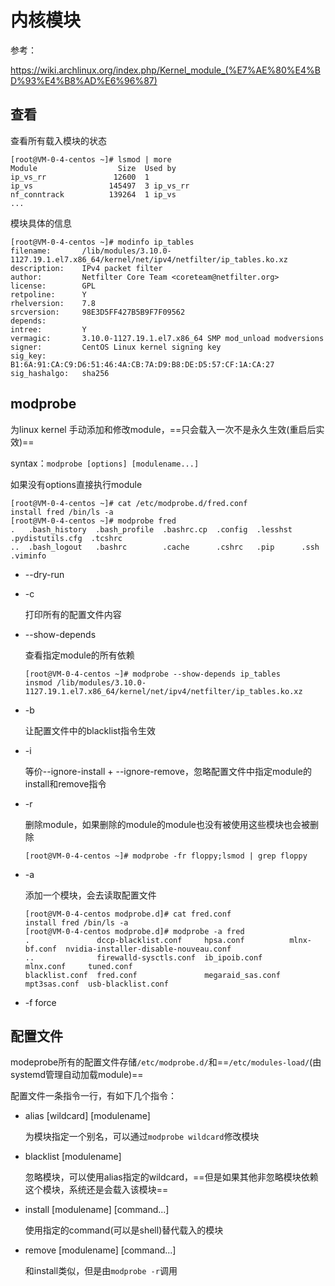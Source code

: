 # 内核模块

参考：

https://wiki.archlinux.org/index.php/Kernel_module_(%E7%AE%80%E4%BD%93%E4%B8%AD%E6%96%87)

## 查看

查看所有载入模块的状态

```
[root@VM-0-4-centos ~]# lsmod | more
Module                  Size  Used by
ip_vs_rr               12600  1
ip_vs                 145497  3 ip_vs_rr
nf_conntrack          139264  1 ip_vs
...
```

模块具体的信息

```
[root@VM-0-4-centos ~]# modinfo ip_tables
filename:       /lib/modules/3.10.0-1127.19.1.el7.x86_64/kernel/net/ipv4/netfilter/ip_tables.ko.xz
description:    IPv4 packet filter
author:         Netfilter Core Team <coreteam@netfilter.org>
license:        GPL
retpoline:      Y
rhelversion:    7.8
srcversion:     98E3D5FF427B5B9F7F09562
depends:
intree:         Y
vermagic:       3.10.0-1127.19.1.el7.x86_64 SMP mod_unload modversions
signer:         CentOS Linux kernel signing key
sig_key:        B1:6A:91:CA:C9:D6:51:46:4A:CB:7A:D9:B8:DE:D5:57:CF:1A:CA:27
sig_hashalgo:   sha256
```

## modprobe

为linux kernel 手动添加和修改module，==只会载入一次不是永久生效(重启后实效)==

syntax：`modprobe [options] [modulename...]`

如果没有options直接执行module

```
[root@VM-0-4-centos ~]# cat /etc/modprobe.d/fred.conf
install fred /bin/ls -a
[root@VM-0-4-centos ~]# modprobe fred
.   .bash_history  .bash_profile  .bashrc.cp  .config  .lesshst  .pydistutils.cfg  .tcshrc
..  .bash_logout   .bashrc        .cache      .cshrc   .pip      .ssh              .viminfo
```

- --dry-run

- -c

  打印所有的配置文件内容

- --show-depends

  查看指定module的所有依赖

  ```
  [root@VM-0-4-centos ~]# modprobe --show-depends ip_tables
  insmod /lib/modules/3.10.0-1127.19.1.el7.x86_64/kernel/net/ipv4/netfilter/ip_tables.ko.xz
  ```

- -b

  让配置文件中的blacklist指令生效

- -i 

  等价--ignore-install + --ignore-remove，忽略配置文件中指定module的install和remove指令

- -r

  删除module，如果删除的module的module也没有被使用这些模块也会被删除

  ```
  [root@VM-0-4-centos ~]# modprobe -fr floppy;lsmod | grep floppy
  ```

- -a

  添加一个模块，会去读取配置文件

  ```
  [root@VM-0-4-centos modprobe.d]# cat fred.conf
  install fred /bin/ls -a
  [root@VM-0-4-centos modprobe.d]# modprobe -a fred
  .               dccp-blacklist.conf     hpsa.conf          mlnx-bf.conf  nvidia-installer-disable-nouveau.conf
  ..              firewalld-sysctls.conf  ib_ipoib.conf      mlnx.conf     tuned.conf
  blacklist.conf  fred.conf               megaraid_sas.conf  mpt3sas.conf  usb-blacklist.conf
  ```

- -f force

## 配置文件

modeprobe所有的配置文件存储`/etc/modprobe.d/`和==`/etc/modules-load/`(由systemd管理自动加载module)==

配置文件一条指令一行，有如下几个指令：

- alias [wildcard] [modulename]

  为模块指定一个别名，可以通过`modprobe wildcard`修改模块

- blacklist [modulename]

  忽略模块，可以使用alias指定的wildcard，==但是如果其他非忽略模块依赖这个模块，系统还是会载入该模块==

- install [modulename] [command...]

  使用指定的command(可以是shell)替代载入的模块

- remove [modulename] [command...]

  和install类似，但是由`modprobe -r`调用











